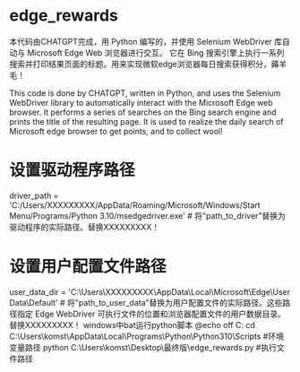 # edge_rewards
本代码由CHATGPT完成，用 Python 编写的，并使用 Selenium WebDriver 库自动与 Microsoft Edge Web 浏览器进行交互。 它在 Bing 搜索引擎上执行一系列搜索并打印结果页面的标题。用来实现微软edge浏览器每日搜索获得积分，薅羊毛！

This code is done by CHATGPT, written in Python, and uses the Selenium WebDriver library to automatically interact with the Microsoft Edge web browser. It performs a series of searches on the Bing search engine and prints the title of the resulting page. It is used to realize the daily search of Microsoft edge browser to get points, and to collect wool!

# 设置驱动程序路径
driver_path = 'C:/Users/XXXXXXXXX/AppData/Roaming/Microsoft/Windows/Start Menu/Programs/Python 3.10/msedgedriver.exe'  # 将"path_to_driver"替换为驱动程序的实际路径。替换XXXXXXXXX！

# 设置用户配置文件路径
user_data_dir = 'C:\\Users\\XXXXXXXXX\\AppData\\Local\\Microsoft\\Edge\\User Data\\Default'  # 将"path_to_user_data"替换为用户配置文件的实际路径。这些路径指定 Edge WebDriver 可执行文件的位置和浏览器配置文件的用户数据目录。替换XXXXXXXXX！
windows中bat运行python脚本
@echo off
C:
cd C:\Users\komst\AppData\Local\Programs\Python\Python310\Scripts   #环境变量路径
python C:\Users\komst\Desktop\最终版\edge_rewards.py                #执行文件路径
